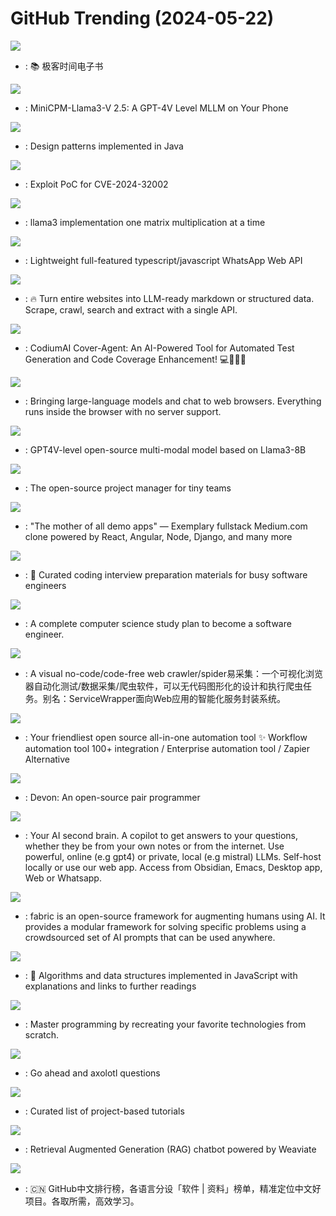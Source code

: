 # GitHub Trending (2024-05-22)

![](https://img.shields.io/badge/none-New%20633-green?style=flat-square&logo=appveyor)
- [](https://github.comundefined): 📚 极客时间电子书

![](https://img.shields.io/badge/Python-New%20218-green?style=flat-square&logo=appveyor)
- [](https://github.comundefined): MiniCPM-Llama3-V 2.5: A GPT-4V Level MLLM on Your Phone

![](https://img.shields.io/badge/Java-New%2055-green?style=flat-square&logo=appveyor)
- [](https://github.comundefined): Design patterns implemented in Java

![](https://img.shields.io/badge/Shell-New%2050-green?style=flat-square&logo=appveyor)
- [](https://github.comundefined): Exploit PoC for CVE-2024-32002

![](https://img.shields.io/badge/Jupyter%20Notebook-New%201-green?style=flat-square&logo=appveyor)
- [](https://github.comundefined): llama3 implementation one matrix multiplication at a time

![](https://img.shields.io/badge/JavaScript-New%2024-green?style=flat-square&logo=appveyor)
- [](https://github.comundefined): Lightweight full-featured typescript/javascript WhatsApp Web API

![](https://img.shields.io/badge/TypeScript-New%20326-green?style=flat-square&logo=appveyor)
- [](https://github.comundefined): 🔥 Turn entire websites into LLM-ready markdown or structured data. Scrape, crawl, search and extract with a single API.

![](https://img.shields.io/badge/Python-New%20803-green?style=flat-square&logo=appveyor)
- [](https://github.comundefined): CodiumAI Cover-Agent: An AI-Powered Tool for Automated Test Generation and Code Coverage Enhancement! 💻🤖🧪🐞

![](https://img.shields.io/badge/TypeScript-New%20249-green?style=flat-square&logo=appveyor)
- [](https://github.comundefined): Bringing large-language models and chat to web browsers. Everything runs inside the browser with no server support.

![](https://img.shields.io/badge/Python-New%20146-green?style=flat-square&logo=appveyor)
- [](https://github.comundefined): GPT4V-level open-source multi-modal model based on Llama3-8B

![](https://img.shields.io/badge/TypeScript-New%20339-green?style=flat-square&logo=appveyor)
- [](https://github.comundefined): The open-source project manager for tiny teams

![](https://img.shields.io/badge/TypeScript-New%20139-green?style=flat-square&logo=appveyor)
- [](https://github.comundefined): "The mother of all demo apps" — Exemplary fullstack Medium.com clone powered by React, Angular, Node, Django, and many more

![](https://img.shields.io/badge/TypeScript-New%20379-green?style=flat-square&logo=appveyor)
- [](https://github.comundefined): 💯 Curated coding interview preparation materials for busy software engineers

![](https://img.shields.io/badge/none-New%20412-green?style=flat-square&logo=appveyor)
- [](https://github.comundefined): A complete computer science study plan to become a software engineer.

![](https://img.shields.io/badge/JavaScript-New%20842-green?style=flat-square&logo=appveyor)
- [](https://github.comundefined): A visual no-code/code-free web crawler/spider易采集：一个可视化浏览器自动化测试/数据采集/爬虫软件，可以无代码图形化的设计和执行爬虫任务。别名：ServiceWrapper面向Web应用的智能化服务封装系统。

![](https://img.shields.io/badge/TypeScript-New%20149-green?style=flat-square&logo=appveyor)
- [](https://github.comundefined): Your friendliest open source all-in-one automation tool ✨ Workflow automation tool 100+ integration / Enterprise automation tool / Zapier Alternative

![](https://img.shields.io/badge/Python-New%20301-green?style=flat-square&logo=appveyor)
- [](https://github.comundefined): Devon: An open-source pair programmer

![](https://img.shields.io/badge/Python-New%20196-green?style=flat-square&logo=appveyor)
- [](https://github.comundefined): Your AI second brain. A copilot to get answers to your questions, whether they be from your own notes or from the internet. Use powerful, online (e.g gpt4) or private, local (e.g mistral) LLMs. Self-host locally or use our web app. Access from Obsidian, Emacs, Desktop app, Web or Whatsapp.

![](https://img.shields.io/badge/Python-New%20136-green?style=flat-square&logo=appveyor)
- [](https://github.comundefined): fabric is an open-source framework for augmenting humans using AI. It provides a modular framework for solving specific problems using a crowdsourced set of AI prompts that can be used anywhere.

![](https://img.shields.io/badge/JavaScript-New%20102-green?style=flat-square&logo=appveyor)
- [](https://github.comundefined): 📝 Algorithms and data structures implemented in JavaScript with explanations and links to further readings

![](https://img.shields.io/badge/none-New%20373-green?style=flat-square&logo=appveyor)
- [](https://github.comundefined): Master programming by recreating your favorite technologies from scratch.

![](https://img.shields.io/badge/Python-New%2044-green?style=flat-square&logo=appveyor)
- [](https://github.comundefined): Go ahead and axolotl questions

![](https://img.shields.io/badge/none-New%20319-green?style=flat-square&logo=appveyor)
- [](https://github.comundefined): Curated list of project-based tutorials

![](https://img.shields.io/badge/Python-New%20386-green?style=flat-square&logo=appveyor)
- [](https://github.comundefined): Retrieval Augmented Generation (RAG) chatbot powered by Weaviate

![](https://img.shields.io/badge/Java-New%20129-green?style=flat-square&logo=appveyor)
- [](https://github.comundefined): 🇨🇳 GitHub中文排行榜，各语言分设「软件 | 资料」榜单，精准定位中文好项目。各取所需，高效学习。

